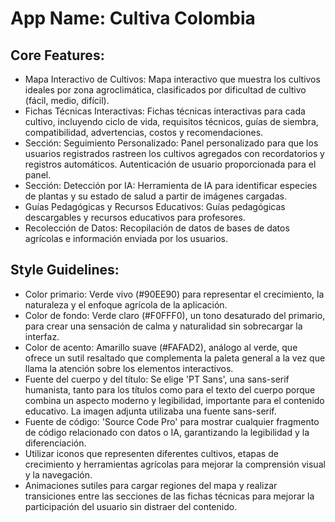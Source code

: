 # **App Name**: Cultiva Colombia

## Core Features:

- Mapa Interactivo de Cultivos: Mapa interactivo que muestra los cultivos ideales por zona agroclimática, clasificados por dificultad de cultivo (fácil, medio, difícil).
- Fichas Técnicas Interactivas: Fichas técnicas interactivas para cada cultivo, incluyendo ciclo de vida, requisitos técnicos, guías de siembra, compatibilidad, advertencias, costos y recomendaciones.
- Sección: Seguimiento Personalizado: Panel personalizado para que los usuarios registrados rastreen los cultivos agregados con recordatorios y registros automáticos. Autenticación de usuario proporcionada para el panel.
- Sección: Detección por IA: Herramienta de IA para identificar especies de plantas y su estado de salud a partir de imágenes cargadas.
- Guías Pedagógicas y Recursos Educativos: Guías pedagógicas descargables y recursos educativos para profesores.
- Recolección de Datos: Recopilación de datos de bases de datos agrícolas e información enviada por los usuarios.

## Style Guidelines:

- Color primario: Verde vivo (#90EE90) para representar el crecimiento, la naturaleza y el enfoque agrícola de la aplicación.
- Color de fondo: Verde claro (#F0FFF0), un tono desaturado del primario, para crear una sensación de calma y naturalidad sin sobrecargar la interfaz.
- Color de acento: Amarillo suave (#FAFAD2), análogo al verde, que ofrece un sutil resaltado que complementa la paleta general a la vez que llama la atención sobre los elementos interactivos.
- Fuente del cuerpo y del título: Se elige 'PT Sans', una sans-serif humanista, tanto para los títulos como para el texto del cuerpo porque combina un aspecto moderno y legibilidad, importante para el contenido educativo. La imagen adjunta utilizaba una fuente sans-serif.
- Fuente de código: 'Source Code Pro' para mostrar cualquier fragmento de código relacionado con datos o IA, garantizando la legibilidad y la diferenciación.
- Utilizar iconos que representen diferentes cultivos, etapas de crecimiento y herramientas agrícolas para mejorar la comprensión visual y la navegación.
- Animaciones sutiles para cargar regiones del mapa y realizar transiciones entre las secciones de las fichas técnicas para mejorar la participación del usuario sin distraer del contenido.